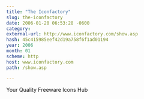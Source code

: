 ```yaml
---
title: "The Iconfactory"
slug: the-iconfactory
date: 2006-01-20 06:53:28 -0600
category: 
external-url: http://www.iconfactory.com/show.asp
hash: 45c415985eef42d19a758f6f1ad01194
year: 2006
month: 01
scheme: http
host: www.iconfactory.com
path: /show.asp

---
```


Your Quality Freeware Icons Hub
